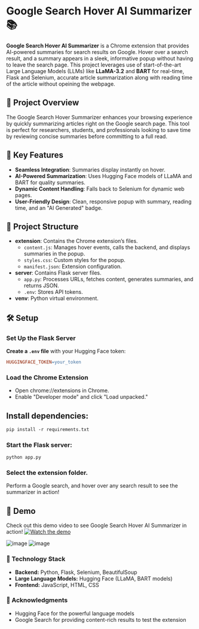 # Google Search Hover AI Summarizer 📚

**Google Search Hover AI Summarizer** is a Chrome extension that provides AI-powered summaries for search results on Google. Hover over a search result, and a summary appears in a sleek, informative popup without having to leave the search page. This project leverages use of start-of-the-art Large Language Models (LLMs) like **LLaMA-3.2** and **BART** for real-time, Flask and Selenium, accurate article summarization along with reading time of the article without opeining the webpage.

## 🎯 Project Overview
The Google Search Hover Summarizer enhances your browsing experience by quickly summarizing articles right on the Google search page. This tool is perfect for researchers, students, and professionals looking to save time by reviewing concise summaries before committing to a full read.

## 🚀 Key Features
- **Seamless Integration**: Summaries display instantly on hover.
- **AI-Powered Summarization**: Uses Hugging Face models of LLaMA and BART for quality summaries.
- **Dynamic Content Handling**: Falls back to Selenium for dynamic web pages.
- **User-Friendly Design**: Clean, responsive popup with summary, reading time, and an "AI Generated" badge.

## 📂 Project Structure
- **extension**: Contains the Chrome extension’s files.
  - `content.js`: Manages hover events, calls the backend, and displays summaries in the popup.
  - `styles.css`: Custom styles for the popup.
  - `manifest.json`: Extension configuration.
- **server**: Contains Flask server files.
  - `app.py`: Processes URLs, fetches content, generates summaries, and returns JSON.
  - `.env`: Stores API tokens.
- **venv**: Python virtual environment.

## 🛠️ Setup

### Set Up the Flask Server
**Create a `.env` file** with your Hugging Face token:
   ```makefile
   HUGGINGFACE_TOKEN=your_token
  ```
### Load the Chrome Extension
  - Open chrome://extensions in Chrome.
  - Enable "Developer mode" and click "Load unpacked."
    
## Install dependencies:
   ```makefile
   pip install -r requirements.txt
   ```
### Start the Flask server:
  ```makefile
  python app.py
  ```

### Select the extension folder.
Perform a Google search, and hover over any search result to see the summarizer in action!

## 📝 Demo
Check out this demo video to see Google Search Hover AI Summarizer in action! [![Watch the demo](thumbnail.png)](https://github.com/LavanyaPobbathi/Google-Search-Hover-Summarization/blob/main/demo.mp4)

![image](https://github.com/user-attachments/assets/70a3f7ef-9b5f-4ece-8e23-88b3a033c03f)
![image](https://github.com/user-attachments/assets/dd083a53-3ad0-4402-bd38-de6c463dd0b2)

### 🤖 Technology Stack
 - **Backend:** Python, Flask, Selenium, BeautifulSoup 
 - **Large Language Models:** Hugging Face (LLaMA, BART models)
 - **Frontend:** JavaScript, HTML, CSS

### 🙌 Acknowledgments
  - Hugging Face for the powerful language models
  - Google Search for providing content-rich results to test the extension
